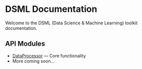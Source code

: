 # DSML Documentation

Welcome to the DSML (Data Science & Machine Learning) toolkit documentation.

## API Modules

- [DataProcessor](api/DataProcessor.md) — Core functionality
- More coming soon...
